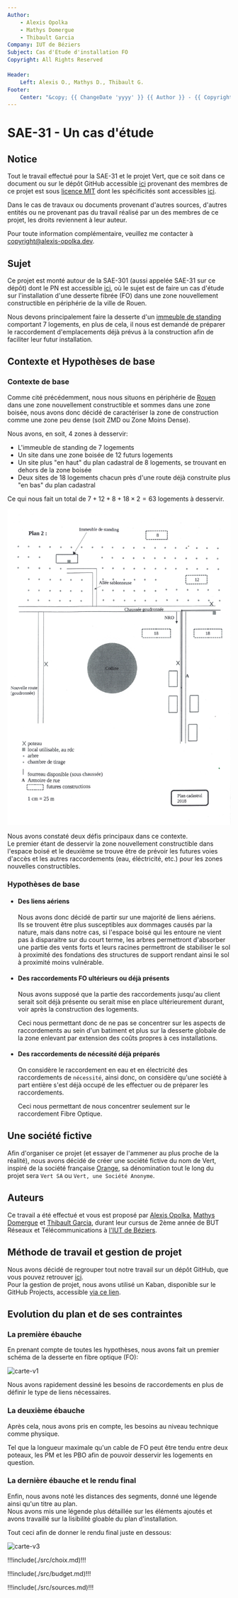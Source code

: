 ```yaml
---
Author:
    - Alexis Opolka
    - Mathys Domergue
    - Thibault Garcia
Company: IUT de Béziers
Subject: Cas d'Etude d'installation FO
Copyright: All Rights Reserved

Header:
    Left: Alexis O., Mathys D., Thibault G.
Footer:
    Center: "&copy; {{ ChangeDate 'yyyy' }} {{ Author }} - {{ Copyright }}"
---
```


# SAE-31 - Un cas d'étude

## Notice

Tout le travail effectué pour la SAE-31 et le projet <span class="sae31Vert">Vert</span>, que ce soit dans ce document ou sur le dépôt GitHub accessible [ici](https://github.com/alexis-opolka/Vert)
provenant des membres de ce projet est sous [licence MIT](https://mit-license.org/) dont les spécificités sont accessibles [ici](https://github.com/alexis-opolka/import-cours-but-rt/blob/e5afc1845e2027859e05c64fbfe5affc07bdc143/LICENSE).

Dans le cas de travaux ou documents provenant d'autres sources, d'autres entités ou ne provenant pas du travail réalisé par un des membres de ce projet, les droits reviennent à leur auteur.

Pour toute information complémentaire, veuillez me contacter à [copyright@alexis-opolka.dev](mailto:copyright@alexis-opolka.dev).

## Sujet

Ce projet est monté autour de la SAE-301 (aussi appelée SAE-31 sur ce dépôt) dont le PN est accessible [ici](https://github.com/alexis-opolka/vert/blob/main/src/PN-SAE301.pdf),
où le sujet est de faire un cas d'étude sur l'installation d'une desserte fibrée (FO) dans une zone nouvellement constructible en périphérie de la ville de Rouen.

Nous devons principalement faire la desserte d'un [immeuble de standing](https://www.bnppre.fr/glossaire/immeuble-de-standing.html) comportant 7 logements,
en plus de cela, il nous est demandé de préparer le raccordement d'emplacements déjà prévus à la construction afin de faciliter leur futur installation.

## Contexte et Hypothèses de base

### Contexte de base

Comme cité précédemment, nous nous situons en périphérie de [Rouen](https://maps.app.goo.gl/9QaDGt49Um4JFxcUA) dans une zone nouvellement constructible et sommes
dans une zone boisée, nous avons donc décidé de caractériser la zone de construction comme une zone peu dense (soit ZMD ou Zone Moins Dense).

Nous avons, en soit, 4 zones à desservir:

- L'immeuble de standing de 7 logements
- Un site dans une zone boisée de 12 futurs logements
- Un site plus "en haut" du plan cadastral de 8 logements, se trouvant en dehors de la zone boisée
- Deux sites de 18 logements chacun près d'une route déjà construite plus "en bas" du plan cadastral

Ce qui nous fait un total de $7 + 12 + 8 + 18 \times 2 = 63$ logements à desservir.

![carte-depart](./src/scan-carte-depart.jpeg)

Nous avons constaté deux défis principaux dans ce contexte.  
Le premier étant de desservir la zone nouvellement constructible dans l'espace boisé et le deuxième se trouve être
de prévoir les futures voies d'accès et les autres raccordements (eau, éléctricité, etc.) pour les zones nouvelles constructibles.

### Hypothèses de base

- #### Des liens aériens

    Nous avons donc décidé de partir sur une majorité de liens aériens.  
    Ils se trouvent être plus susceptibles aux dommages causés par la nature, mais dans notre cas, si l'espace boisé qui les entoure
    ne vient pas à disparaitre sur du court terme, les arbres permettront d'absorber une partie des vents forts et leurs racines
    permettront de stabiliser le sol à proximité des fondations des structures de support rendant ainsi le sol à proximité moins
    vulnérable.

- #### Des raccordements FO ultérieurs ou déjà présents

    Nous avons supposé que la partie des raccordements jusqu'au client serait soit déjà présente ou serait mise en place
    ultérieurement durant, voir après la construction des logements.

    Ceci nous permettant donc de ne pas se concentrer sur les aspects de raccordements au sein d'un batiment et
    plus sur la desserte globale de la zone enlevant par extension des coûts propres à ces installations.

- #### Des raccordements de nécessité déjà préparés

    On considère le raccordement en eau et en électricité des raccordements de `nécessité`,
    ainsi donc, on considère qu'une société à part entière s'est déjà occupé de les effectuer
    ou de préparer les raccordements.

    Ceci nous permettant de nous concentrer seulement sur le raccordement Fibre Optique.

## Une société fictive

Afin d'organiser ce projet (et essayer de l'ammener au plus proche de la réalité), nous avons décidé de créer une société fictive du nom de <span class="sae31Vert">Vert</span>, inspiré de la
société française [Orange](https://orange.com), sa dénomination tout le long du projet sera `Vert SA` ou `Vert, une Société Anonyme`.

## Auteurs

Ce travail a été effectué et vous est proposé par [Alexis Opolka](https://github.com/alexis-opolka), [Mathys Domergue](https://github.com/Mathys-Domergue)
et [Thibault Garcia](https://github.com/ThibaultGarcia), durant leur cursus de 2ème année de BUT Réseaux et Télécommunications à [l'IUT de Béziers](https://iutbeziers.fr).

<div style="page-break-after: always;"></div>

## Méthode de travail et gestion de projet

Nous avons décidé de regrouper tout notre travail sur un dépôt GitHub, que vous pouvez retrouver [ici](https://github.com/alexis-opolka/Vert/).  
Pour la gestion de projet, nous avons utilisé un Kaban, disponible sur le GitHub Projects, accessible [via ce lien](https://github.com/users/alexis-opolka/projects/4/views/1).

## Evolution du plan et de ses contraintes

### La première ébauche

En prenant compte de toutes les hypothèses, nous avons fait un premier schéma
de la desserte en fibre optique (FO):

![carte-v1](./out/carte-theorique.png)

Nous avons rapidement dessiné les besoins de raccordements
en plus de définir le type de liens nécessaires.

<div style="page-break-after: always;"></div>

### La deuxième ébauche

Après cela, nous avons pris en compte, les besoins au niveau
technique comme physique.

Tel que la longueur maximale qu'un cable de FO peut être tendu
entre deux poteaux, les PM et les PBO afin de pouvoir desservir les logements
en question.

### La dernière ébauche et le rendu final

Enfin, nous avons noté les distances des segments, donné une légende ainsi qu'un
titre au plan.  
Nous avons mis une légende plus détaillée sur les éléments ajoutés et avons
travaillé sur la lisibilité gloable du plan d'installation.

Tout ceci afin de donner le rendu final juste en dessous:

![carte-v3](./out/carte-theorique-v3.png)

<div style="page-break-after: always;"></div>

!!!include(./src/choix.md)!!!

<div style="page-break-after: always;"></div>

!!!include(./src/budget.md)!!!

<div style="page-break-after: always;"></div>

!!!include(./src/sources.md)!!!
